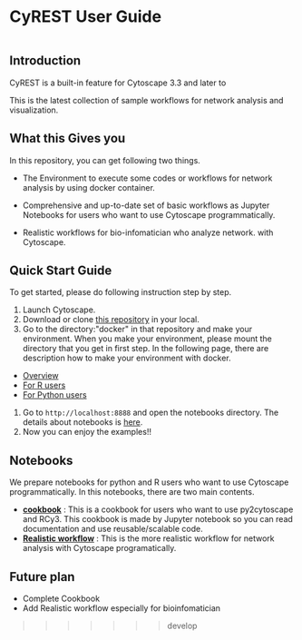 # CyREST User Guide

![]()

## Introduction

CyREST is a built-in feature for Cytoscape 3.3 and later to

This is the latest collection of sample workflows for network analysis and visualization.

## What this Gives you

In this repository, you can get following two things.

* The Environment to execute some codes or workflows for network analysis by using docker container.

* Comprehensive and up-to-date set of basic workflows as Jupyter Notebooks for users who want to use Cytoscape programmatically.

* Realistic workflows for bio-infomatician who analyze network. with Cytoscape.

## Quick Start Guide

To get started, please do following instruction step by step.

1. Launch Cytoscape.
1. Download or clone [this repository](https://github.com/idekerlab/cyrest-examples) in your local.
1. Go to the directory:"docker" in that repository and make your environment. When you make your environment, please mount the directory that you get in first step. In the following page, there are description how to make your environment with docker.
  * [Overview](https://github.com/idekerlab/cyrest-examples/tree/master/docker)
  * [For R users](https://github.com/idekerlab/cyrest-examples/tree/master/docker/R)
  * [For Python users](https://github.com/idekerlab/cyrest-examples/tree/master/docker/python)
1. Go to ``` http://localhost:8888 ``` and open the notebooks directory. The details about notebooks is [here](https://github.com/idekerlab/cyrest-examples/tree/master/notebooks).
1. Now you can enjoy the examples!!

## Notebooks

We prepare notebooks for python and R users who want to use Cytoscape programmatically. In this notebooks, there are two main contents.

* [**cookbook**](https://github.com/idekerlab/cyrest-examples/tree/master/notebooks/cookbook) : This is a cookbook for users who want to use py2cytoscape and RCy3. This cookbook is made by Jupyter notebook so you can read documentation and use reusable/scalable code.
* [**Realistic workflow**](https://github.com/idekerlab/cyrest-examples/tree/master/notebooks/Realistic%20workflow) : This is the more realistic workflow for network analysis with Cytoscape programatically.

## Future plan

- Complete Cookbook
- Add Realistic workflow especially for bioinfomatician
>>>>>>> develop

